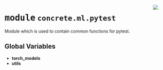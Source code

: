 <!-- markdownlint-disable -->

<a href="https://github.com/zama-ai/concrete-ml/tree/release/0.6.x/src/concrete/ml/pytest/__init__.py#L0"><img align="right" style="float:right;" src="https://img.shields.io/badge/-source-cccccc?style=flat-square"></a>

# <kbd>module</kbd> `concrete.ml.pytest`

Module which is used to contain common functions for pytest.

## **Global Variables**

- **torch_models**
- **utils**
